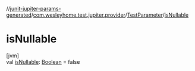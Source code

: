 //[junit-jupiter-params-generated](../../../index.md)/[com.wesleyhome.test.jupiter.provider](../index.md)/[TestParameter](index.md)/[isNullable](is-nullable.md)

# isNullable

[jvm]\
val [isNullable](is-nullable.md): [Boolean](https://kotlinlang.org/api/latest/jvm/stdlib/kotlin/-boolean/index.html) = false
